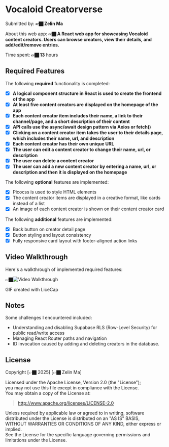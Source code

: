 # Vocaloid Creatorverse

Submitted by: **👉🏿 Zelin Ma**

About this web app: **👉🏿 A React web app for showcasing Vocaloid content creators. Users can browse creators, view their details, and add/edit/remove entries.**

Time spent: **👉🏿 13** hours

## Required Features

The following **required** functionality is completed:

- [x] **A logical component structure in React is used to create the frontend of the app**
- [x] **At least five content creators are displayed on the homepage of the app**
- [x] **Each content creator item includes their name, a link to their channel/page, and a short description of their content**
- [x] **API calls use the async/await design pattern via Axios or fetch()**
- [x] **Clicking on a content creator item takes the user to their details page, which includes their name, url, and description**
- [x] **Each content creator has their own unique URL**
- [x] **The user can edit a content creator to change their name, url, or description**
- [x] **The user can delete a content creator**
- [x] **The user can add a new content creator by entering a name, url, or description and then it is displayed on the homepage**

The following **optional** features are implemented:

- [x] Picocss is used to style HTML elements
- [x] The content creator items are displayed in a creative format, like cards instead of a list
- [x] An image of each content creator is shown on their content creator card

The following **additional** features are implemented:

- [x] Back button on creator detail page
- [x] Button styling and layout consistency
- [x] Fully responsive card layout with footer-aligned action links

## Video Walkthrough

Here's a walkthrough of implemented required features:

👉🏿<img src='https://i.imgur.com/yWcYtfr.gif' title='Video Walkthrough' width='' alt='Video Walkthrough' />

GIF created with LiceCap

## Notes

Some challenges I encountered included:
- Understanding and disabling Supabase RLS (Row-Level Security) for public read/write access
- Managing React Router paths and navigation
- ID invocation caused by adding and deleting creators in the database.

## License

Copyright [👉🏿 2025] [👉🏿 Zelin Ma]

Licensed under the Apache License, Version 2.0 (the "License");  
you may not use this file except in compliance with the License.  
You may obtain a copy of the License at:

> http://www.apache.org/licenses/LICENSE-2.0

Unless required by applicable law or agreed to in writing, software  
distributed under the License is distributed on an "AS IS" BASIS,  
WITHOUT WARRANTIES OR CONDITIONS OF ANY KIND, either express or implied.  
See the License for the specific language governing permissions and  
limitations under the License.
